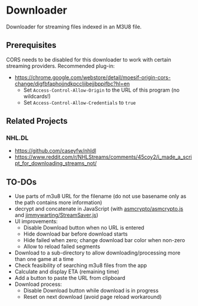 # Downloader

Downloader for streaming files indexed in an M3U8 file.

## Prerequisites
CORS needs to be disabled for this downloader to work with certain streaming providers.
Recommended plug-in:
* https://chrome.google.com/webstore/detail/moesif-origin-cors-change/digfbfaphojjndkpccljibejjbppifbc?hl=en
  * Set `Access-Control-Allow-Origin` to the URL of this program (no wildcards!)
  * Set `Access-Control-Allow-Credentials` to `true`

## Related Projects
### NHL.DL
* https://github.com/caseyfw/nhldl
* https://www.reddit.com/r/NHLStreams/comments/45coy2/i_made_a_script_for_downloading_streams_not/

## TO-DOs
* Use parts of m3u8 URL for the filename (do not use basename only as the path contains more information)
* decrypt and concatenate in JavaScript (with [asmcrypto/asmcrypto.js](https://github.com/asmcrypto/asmcrypto.js) and [jimmywarting/StreamSaver.js](https://github.com/jimmywarting/StreamSaver.js))
* UI improvements:
  * Disable Download button when no URL is entered
  * Hide download bar before download starts
  * Hide failed when zero; change download bar color when non-zero
  * Allow to reload failed segments
* Download to a sub-directory to allow downloading/processing more than one game at a time
* Check feasibility of searching m3u8 files from the app
* Calculate and display ETA (remaining time)
* Add a button to paste the URL from clipboard
* Download process:
  * Disable Download button while download is in progress
  * Reset on next download (avoid page reload workaround)
